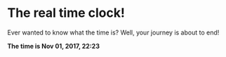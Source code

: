 # The real time clock!

Ever wanted to know what the time is? Well, your journey is about to end!

**The time is Nov 01, 2017, 22:23**